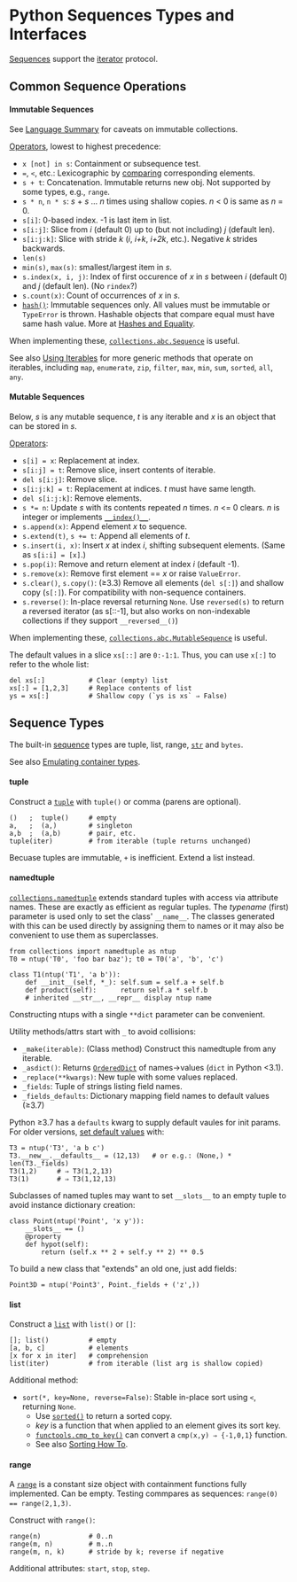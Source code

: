 Python Sequences Types and Interfaces
=====================================

[Sequences][sequence] support the [iterator](iter.md) protocol.


Common Sequence Operations
--------------------------

#### Immutable Sequences

See [Language Summary](language.md) for caveats on immutable
collections.

[Operators][seqops], lowest to highest precedence:

* `x [not] in s`: Containment or subsequence test.
* `=`, `<`, etc.: Lexicographic by [comparing] corresponding elements.
* `s + t`: Concatenation. Immutable returns new obj.
  Not supported by some types, e.g., `range`.
* `s * n`, `n * s`: _s_ + _s_ ... _n_ times using shallow copies.
  _n_ < 0 is same as _n_ = 0.
* `s[i]`: 0-based index. -1 is last item in list.
* `s[i:j]`: Slice from _i_ (default 0)
   up to (but not including) _j_ (default len).
* `s[i:j:k]`: Slice with stride _k_ (_i_, _i+k_, _i+2k_, etc.).
  Negative _k_ strides backwards.
* `len(s)`
* `min(s)`, `max(s)`: smallest/largest item in _s_.
* `s.index(x, i, j)`: Index of first occurence of _x_ in _s_
   between _i_ (default 0) and _j_ (default len). (No `rindex`?)
* `s.count(x)`: Count of occurrences of _x_ in _s_.
* [`hash()`]: Immutable sequences only.
  All values must be immutable or `TypeError` is thrown.
  Hashable objects that compare equal must have same hash value.
  More at [Hashes and Equality][hashandeq].

When implementing these, [`collections.abc.Sequence`] is useful.

See also [Using Iterables](iter.md#using-iterables) for more generic
methods that operate on iterables, including `map`, `enumerate`,
`zip`, `filter`, `max`, `min`, `sum`, `sorted`, `all`, `any`.

#### Mutable Sequences

Below, _s_ is any mutable sequence, _t_ is any iterable and _x_ is an
object that can be stored in _s_.

[Operators][mutseqops]:

* `s[i] = x`: Replacement at index.
* `s[i:j] = t`: Remove slice, insert contents of iterable.
* `del s[i:j]`: Remove slice.
* `s[i:j:k] = t`: Replacement at indices. _t_ must have same length.
* `del s[i:j:k]`: Remove elements.
* `s *= n`: Update _s_ with its contents repeated _n_ times.
  _n_ <= 0 clears. _n_ is integer or implements [`__index()__`].
* `s.append(x)`: Append element _x_ to sequence.
* `s.extend(t)`, `s += t`: Append all elements of _t_.
* `s.insert(i, x)`: Insert _x_ at index _i_, shifting subsequent elements.
  (Same as `s[i:i] = [x]`.)
* `s.pop(i)`: Remove and return element at index _i_ (default -1).
* `s.remove(x)`: Remove first element == _x_ or raise `ValueError`.
* `s.clear()`, `s.copy()`: (≥3.3) Remove all elements (`del s[:]`) and
  shallow copy (`s[:]`). For compatibility with non-sequence containers.
* `s.reverse()`: In-place reversal returning `None`.
  Use `reversed(s)` to return a reversed iterator (as s[::-1], but also
  works on non-indexable collections if they support `__reversed__()`)

When implementing these, [`collections.abc.MutableSequence`] is useful.

The default values in a slice `xs[::]` are `0:-1:1`. Thus, you can use
`x[:]` to refer to the whole list:

    del xs[:]           # Clear (empty) list
    xs[:] = [1,2,3]     # Replace contents of list
    ys = xs[:]          # Shallow copy (`ys is xs` ⇒ False)


Sequence Types
--------------

The built-in [sequence] types are tuple, list, range,
[`str`](string.md) and `bytes`.

See also [Emulating container types][container-emul].

#### tuple

Construct a [`tuple`] with `tuple()` or comma (parens are optional).

    ()   ;  tuple()     # empty
    a,   ;  (a,)        # singleton
    a,b  ;  (a,b)       # pair, etc.
    tuple(iter)         # from iterable (tuple returns unchanged)

Becuase tuples are immutable, `+` is inefficient. Extend a list instead.

#### namedtuple

[`collections.namedtuple`] extends standard tuples with access via
attribute names. These are exactly as efficient as regular tuples. The
_typename_ (first) parameter is used only to set the class'
`__name__`. The classes generated with this can be used directly by
assigning them to names or it may also be convenient to use them as
superclasses.

    from collections import namedtuple as ntup
    T0 = ntup('T0', 'foo bar baz'); t0 = T0('a', 'b', 'c')

    class T1(ntup('T1', 'a b')):
        def __init__(self, *_): self.sum = self.a + self.b
        def product(self):      return self.a * self.b
        # inherited __str__, __repr__ display ntup name

Constructing ntups with a single `**dict` parameter can be convenient.

Utility methods/attrs start with `_` to avoid collisions:
- `_make(iterable)`: (Class method) Construct this namedtuple from any iterable.
- `_asdict()`: Returns [`OrderedDict`] of names→values (`dict` in Python <3.1).
- `_replace(**kwargs)`: New tuple with some values replaced.
- `_fields`: Tuple of strings listing field names.
- `_fields_defaults`: Dictionary mapping field names to default values (≥3.7)

Python ≥3.7 has a `defaults` kwarg to supply default vaules for init
params. For older versions, [set default values][so-18348004] with:

    T3 = ntup('T3', 'a b c')
    T3.__new__.__defaults__ = (12,13)   # or e.g.: (None,) * len(T3._fields)
    T3(1,2)     # ⇒ T3(1,2,13)
    T3(1)       # ⇒ T3(1,12,13)

Subclasses of named tuples may want to set `__slots__` to an empty
tuple to avoid instance dictionary creation:

    class Point(ntup('Point', 'x y')):
        __slots__ == ()
        @property
        def hypot(self):
            return (self.x ** 2 + self.y ** 2) ** 0.5

To build a new class that "extends" an old one, just add fields:

    Point3D = ntup('Point3', Point._fields + ('z',))

#### list

Construct a [`list`] with `list()` or `[]`:

    []; list()          # empty
    [a, b, c]           # elements
    [x for x in iter]   # comprehension
    list(iter)          # from iterable (list arg is shallow copied)

Additional method:
* `sort(*, key=None, reverse=False)`:
  Stable in-place sort using `<`, returning `None`.
  - Use [`sorted()`] to return a sorted copy.
  - _key_ is a function that when applied to an element gives its sort key.
  - [`functools.cmp_to_key()`] can convert a `cmp(x,y) ⇒ {-1,0,1}` function.
  - See also [Sorting How To].

#### range

A [`range`] is a constant size object with containment functions fully
implemented. Can be empty. Testing commpares as sequences: `range(0)
== range(2,1,3)`.

Construct with `range()`:

    range(n)            # 0..n
    range(m, n)         # m..n
    range(m, n, k)      # stride by k; reverse if negative

Additional attributes: `start`, `stop`, `step`.



[Sorting How To]: https://docs.python.org/3/howto/sorting.html#sortinghowto
[`OrderedDict`]: https://docs.python.org/3/library/collections.html#collections.OrderedDict
[`__index()__`]: https://docs.python.org/3/reference/datamodel.html#object.__index__
[`collections.abc.MutableSequence`]: https://docs.python.org/3/library/collections.abc.html#collections.abc.MutableSequence
[`collections.abc.Sequence`]: https://docs.python.org/3/library/collections.abc.html#collections.abc.Sequence
[`collections.namedtuple`]: https://docs.python.org/3/library/collections.html#collections.namedtuple
[`functools.cmp_to_key()`]: https://docs.python.org/3/library/functools.html#functools.cmp_to_key
[`hash()`]: https://docs.python.org/3/library/functions.html#hash
[`list`]: https://docs.python.org/3/library/stdtypes.html#lists
[`range`]: https://docs.python.org/3/library/stdtypes.html#ranges
[`sorted()`]: https://docs.python.org/3/library/functions.html#sorted
[`tuple`]: https://docs.python.org/3/library/stdtypes.html#tuples
[comparing]: https://docs.python.org/3/reference/expressions.html#comparisons
[container-emul]: https://docs.python.org/3/reference/datamodel.html#emulating-container-types
[hashandeq]: https://hynek.me/articles/hashes-and-equality/
[mutseqops]: https://docs.python.org/3/library/stdtypes.html#mutable-sequence-types
[seqops]: https://docs.python.org/3/library/stdtypes.html#typesseq-common
[sequence]: https://docs.python.org/3/library/stdtypes.html#typesseq
[so-18348004]: https://stackoverflow.com/a/18348004/107294
